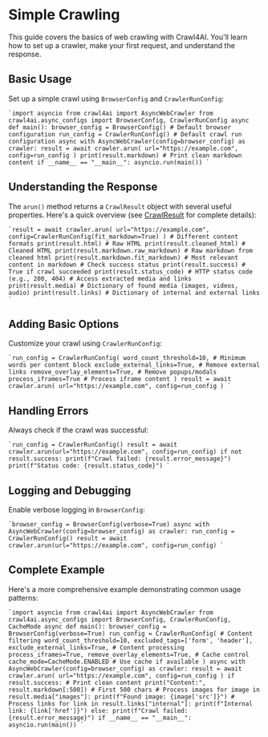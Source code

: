# Simple Crawling

This guide covers the basics of web crawling with Crawl4AI. You'll learn how to set up a crawler, make your first request, and understand the response.

## Basic Usage

Set up a simple crawl using `BrowserConfig` and `CrawlerRunConfig`:

```
`import asyncio from crawl4ai import AsyncWebCrawler from crawl4ai.async_configs import BrowserConfig, CrawlerRunConfig async def main(): browser_config = BrowserConfig() # Default browser configuration run_config = CrawlerRunConfig() # Default crawl run configuration async with AsyncWebCrawler(config=browser_config) as crawler: result = await crawler.arun( url="https://example.com", config=run_config ) print(result.markdown) # Print clean markdown content if __name__ == "__main__": asyncio.run(main()) `
```

## Understanding the Response

The `arun()` method returns a `CrawlResult` object with several useful properties. Here's a quick overview (see [CrawlResult](../../api/crawl-result/) for complete details):

```
`result = await crawler.arun( url="https://example.com", config=CrawlerRunConfig(fit_markdown=True) ) # Different content formats print(result.html) # Raw HTML print(result.cleaned_html) # Cleaned HTML print(result.markdown.raw_markdown) # Raw markdown from cleaned html print(result.markdown.fit_markdown) # Most relevant content in markdown # Check success status print(result.success) # True if crawl succeeded print(result.status_code) # HTTP status code (e.g., 200, 404) # Access extracted media and links print(result.media) # Dictionary of found media (images, videos, audio) print(result.links) # Dictionary of internal and external links `
```

## Adding Basic Options

Customize your crawl using `CrawlerRunConfig`:

```
`run_config = CrawlerRunConfig( word_count_threshold=10, # Minimum words per content block exclude_external_links=True, # Remove external links remove_overlay_elements=True, # Remove popups/modals process_iframes=True # Process iframe content ) result = await crawler.arun( url="https://example.com", config=run_config ) `
```

## Handling Errors

Always check if the crawl was successful:

```
`run_config = CrawlerRunConfig() result = await crawler.arun(url="https://example.com", config=run_config) if not result.success: print(f"Crawl failed: {result.error_message}") print(f"Status code: {result.status_code}") `
```

## Logging and Debugging

Enable verbose logging in `BrowserConfig`:

```
`browser_config = BrowserConfig(verbose=True) async with AsyncWebCrawler(config=browser_config) as crawler: run_config = CrawlerRunConfig() result = await crawler.arun(url="https://example.com", config=run_config) `
```

## Complete Example

Here's a more comprehensive example demonstrating common usage patterns:

```
`import asyncio from crawl4ai import AsyncWebCrawler from crawl4ai.async_configs import BrowserConfig, CrawlerRunConfig, CacheMode async def main(): browser_config = BrowserConfig(verbose=True) run_config = CrawlerRunConfig( # Content filtering word_count_threshold=10, excluded_tags=['form', 'header'], exclude_external_links=True, # Content processing process_iframes=True, remove_overlay_elements=True, # Cache control cache_mode=CacheMode.ENABLED # Use cache if available ) async with AsyncWebCrawler(config=browser_config) as crawler: result = await crawler.arun( url="https://example.com", config=run_config ) if result.success: # Print clean content print("Content:", result.markdown[:500]) # First 500 chars # Process images for image in result.media["images"]: print(f"Found image: {image['src']}") # Process links for link in result.links["internal"]: print(f"Internal link: {link['href']}") else: print(f"Crawl failed: {result.error_message}") if __name__ == "__main__": asyncio.run(main()) `
```
